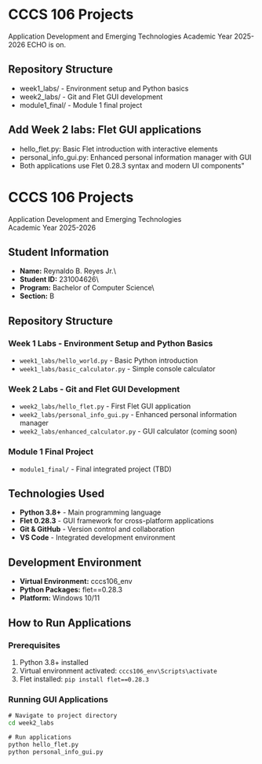 # CCCS 106 Projects 
Application Development and Emerging Technologies 
Academic Year 2025-2026 
ECHO is on.
## Repository Structure 
- week1_labs/ - Environment setup and Python basics 
- week2_labs/ - Git and Flet GUI development 
- module1_final/ - Module 1 final project 

## Add Week 2 labs: Flet GUI applications

- hello_flet.py: Basic Flet introduction with interactive elements
- personal_info_gui.py: Enhanced personal information manager with GUI
- Both applications use Flet 0.28.3 syntax and modern UI components"

# CCCS 106 Projects
Application Development and Emerging Technologies  
Academic Year 2025-2026

## Student Information
- **Name:** Reynaldo B. Reyes Jr.\
- **Student ID:** 231004626\
- **Program:** Bachelor of Computer Science\
- **Section:** B

## Repository Structure

### Week 1 Labs - Environment Setup and Python Basics
- `week1_labs/hello_world.py` - Basic Python introduction
- `week1_labs/basic_calculator.py` - Simple console calculator
### Week 2 Labs - Git and Flet GUI Development
- `week2_labs/hello_flet.py` - First Flet GUI application
- `week2_labs/personal_info_gui.py` - Enhanced personal information manager
- `week2_labs/enhanced_calculator.py` - GUI calculator (coming soon)
### Module 1 Final Project
- `module1_final/` - Final integrated project (TBD)
## Technologies Used
- **Python 3.8+** - Main programming language
- **Flet 0.28.3** - GUI framework for cross-platform applications
- **Git & GitHub** - Version control and collaboration
- **VS Code** - Integrated development environment
## Development Environment
- **Virtual Environment:** cccs106_env
- **Python Packages:** flet==0.28.3
- **Platform:** Windows 10/11

## How to Run Applications

### Prerequisites
1. Python 3.8+ installed
2. Virtual environment activated: `cccs106_env\Scripts\activate`
3. Flet installed: `pip install flet==0.28.3`
### Running GUI Applications
```cmd
# Navigate to project directory
cd week2_labs

# Run applications
python hello_flet.py
python personal_info_gui.py

